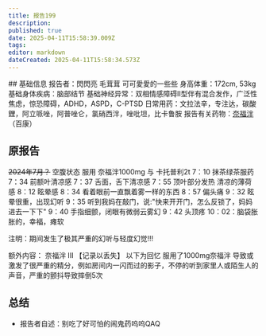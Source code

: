 ```yaml
---
title: 报告199
description: 
published: true
date: 2025-04-11T15:58:39.009Z
tags: 
editor: markdown
dateCreated: 2025-04-11T15:58:34.573Z
---
```


﻿## 基础信息
报告者：閃閃亮 毛茸茸 可可愛愛的一些些
身高体重：172cm, 53kg
基础身体疾病：脑部结节
基础神经异常：双相情感障碍II型伴有混合发作，广泛性焦虑，惊恐障碍，ADHD，ASPD，C-PTSD
日常用药：文拉法辛，专注达，碳酸鋰，阿立哌唑，阿普唑仑，氯硝西泮，唑吡坦，比卡鲁胺
报告有关药物：[奈福泮](/drug/NFP)（百康）

## 原报告
~~2024年7月？~~
空腹状态
服用 奈福泮1000mg 与 卡托普利2t
7：10 抹茶绿茶服药
7：34 前额叶清凉感
7：37 舌面，舌下清凉感
7：55 顶叶部分发热 清凉的薄荷感
8：12 眩晕感
8：34 看着眼前一直飘着雾一样的东西
8：57 偏头痛
9：32 眩晕很重，出现幻听 
9：35 听到我妈在敲门，说:"快来开开门，怎么反锁了，妈妈进去一下下"
9：40 手指细颤，闭眼有微弱云雾幻
9：42 头顶疼
10：02：脑袋胀胀的，幸福，瘫软

注明：期间发生了极其严重的幻听与轻度幻觉!!!

额外内容：
奈福泮 III 【记录以丢失】 以下为回忆
服用了1000mg奈福泮 导致或激发了很严重的精分，例如房间内一闪而过的影子，不停的听到家里人或陌生人的声音，严重的颤抖导致摔倒5次

## 总结
- 报告者自述：别吃了好可怕的闹鬼药呜呜QAQ


